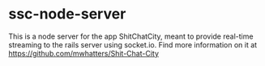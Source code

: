 # ssc-node-server

This is a node server for the app ShitChatCity, meant to provide real-time streaming to the rails server using socket.io.
Find more information on it at https://github.com/mwhatters/Shit-Chat-City